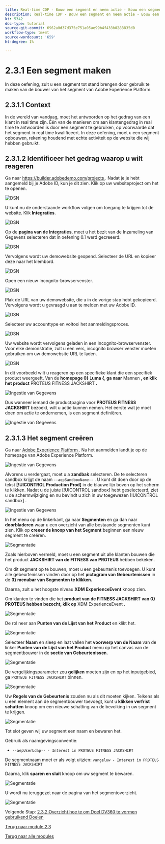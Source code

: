 ```yaml
---
title: Real-time CDP - Bouw een segment en neem actie - Bouw een segment
description: Real-time CDP - Bouw een segment en neem actie - Bouw een segment
kt: 5342
doc-type: tutorial
source-git-commit: 6962a0d37d375e751a05ae99b4f433b0283835d0
workflow-type: tm+mt
source-wordcount: '659'
ht-degree: 1%

---
```


# 2.3.1 Een segment maken

In deze oefening, zult u een segment tot stand brengen door gebruik te maken van de bouwer van het segment van Adobe Experience Platform.

## 2.3.1.1 Context

In de wereld van vandaag, moet het antwoorden op het gedrag van een klant in real time zijn. Één van de manieren om aan klantengedrag in real time te antwoorden is door een segment te gebruiken, op voorwaarde dat het segment in real time kwalificeert. In deze oefening, moet u een segment opbouwen, rekening houdend met echte activiteit op de website die wij hebben gebruikt.

## 2.3.1.2 Identificeer het gedrag waarop u wilt reageren

Ga naar [ https://builder.adobedemo.com/projects ](https://builder.adobedemo.com/projects). Nadat je je hebt aangemeld bij je Adobe ID, kun je dit zien. Klik op uw websiteproject om het te openen.

![ DSN ](./../../../modules/gettingstarted/gettingstarted/images/web8.png)

U kunt nu de onderstaande workflow volgen om toegang te krijgen tot de website. Klik **Integraties**.

![ DSN ](./../../../modules/gettingstarted/gettingstarted/images/web1.png)

Op de **pagina van de Integraties**, moet u het bezit van de Inzameling van Gegevens selecteren dat in oefening 0.1 werd gecreeerd.

![ DSN ](./../../../modules/gettingstarted/gettingstarted/images/web2.png)

Vervolgens wordt uw demowebsite geopend. Selecteer de URL en kopieer deze naar het klembord.

![ DSN ](./../../../modules/gettingstarted/gettingstarted/images/web3.png)

Open een nieuw Incognito-browservenster.

![ DSN ](./../../../modules/gettingstarted/gettingstarted/images/web4.png)

Plak de URL van uw demowebsite, die u in de vorige stap hebt gekopieerd. Vervolgens wordt u gevraagd u aan te melden met uw Adobe ID.

![ DSN ](./../../../modules/gettingstarted/gettingstarted/images/web5.png)

Selecteer uw accounttype en voltooi het aanmeldingsproces.

![ DSN ](./../../../modules/gettingstarted/gettingstarted/images/web6.png)

Uw website wordt vervolgens geladen in een Incognito-browservenster. Voor elke demonstratie, zult u een vers, incognito browser venster moeten gebruiken om uw demowebsite URL te laden.

![ DSN ](./../../../modules/gettingstarted/gettingstarted/images/web7.png)

In dit voorbeeld wilt u reageren op een specifieke klant die een specifiek product weergeeft.
Van de **homepage 0} Luma {, ga naar** Mannen **, en klik het product** PROTEUS FITNESS JACKSHIRT **.**

![ Ingestie van Gegevens ](./images/homenadia.png)

Dus wanneer iemand de productpagina voor **PROTEUS FITNESS JACKSHIRT** bezoekt, wilt u actie kunnen nemen. Het eerste wat je moet doen om actie te ondernemen, is een segment definiëren.

![ Ingestie van Gegevens ](./images/homenadiapp.png)

## 2.3.1.3 Het segment creëren

Ga naar [ Adobe Experience Platform ](https://experience.adobe.com/platform). Na het aanmelden landt je op de homepage van Adobe Experience Platform.

![ Ingestie van Gegevens ](./../../../modules/datacollection/module1.2/images/home.png)

Alvorens u verdergaat, moet u a **zandbak** selecteren. De te selecteren sandbox krijgt de naam ``--aepSandboxName--`` . U kunt dit doen door op de tekst **[!UICONTROL Production Prod]** in de blauwe lijn boven op het scherm te klikken. Nadat u de juiste [!UICONTROL sandbox] hebt geselecteerd, ziet u de schermwijziging en nu bevindt u zich in uw toegewezen [!UICONTROL sandbox] .

![ Ingestie van Gegevens ](./../../../modules/datacollection/module1.2/images/sb1.png)

In het menu op de linkerkant, ga naar **Segmenten** en ga dan naar **doorbladeren** waar u een overzicht van alle bestaande segmenten kunt zien. Klik op **creeer de knoop van het Segment** beginnen een nieuw segment te creëren.

![Segmentatie](./images/menuseg.png)

Zoals hierboven vermeld, moet u een segment uit alle klanten bouwen die het product **JACKSHIRT van de FITNESS van PROTEUS** hebben bekeken.

Om dit segment op te bouwen, moet u een gebeurtenis toevoegen. U kunt alle gebeurtenissen vinden door op het **pictogram van Gebeurtenissen** in de **3} menubar van Segmenten te klikken.**

Daarna, zult u het hoogste niveau **XDM ExperienceEvent** knoop zien.

Om klanten te vinden die het **product van de FITNESS JACKSHIRT van 0} PROTEUS hebben bezocht, klik op** XDM ExperienceEvent **.**

![Segmentatie](./images/findee.png)

De rol neer aan **Punten van de Lijst van het Product** en klikt het.

![Segmentatie](./images/see.png)

Selecteer **Naam** en sleep en laat vallen het **voorwerp van de Naam** van de linker **Punten van de Lijst van het Product** menu op het canvas van de segmentbouwer in de **sectie van Gebeurtenissen**.

![Segmentatie](./images/eewebpdtlname1.png)

De vergelijkingsparameter zou **gelijken** moeten zijn en op het inputgebied, ga `PROTEUS FITNESS JACKSHIRT` binnen.

![Segmentatie](./images/pv.png)

Uw **Regels van de Gebeurtenis** zouden nu als dit moeten kijken. Telkens als u een element aan de segmentbouwer toevoegt, kunt u **klikken verfrist schatten** knoop om een nieuwe schatting van de bevolking in uw segment te krijgen.

![Segmentatie](./images/ldap4.png)

Tot slot geven wij uw segment een naam en bewaren het.

Gebruik als naamgevingsconventie:

- `--aepUserLdap-- - Interest in PROTEUS FITNESS JACKSHIRT`

De segmentnaam moet er als volgt uitzien:
`vangeluw - Interest in PROTEUS FITNESS JACKSHIRT`

Daarna, klik **sparen en sluit** knoop om uw segment te bewaren.

![Segmentatie](./images/segmentname.png)

U wordt nu teruggezet naar de pagina van het segmentoverzicht.

![Segmentatie](./images/savedsegment.png)

Volgende Stap: [ 2.3.2 Overzicht hoe te om Doel DV360 te vormen gebruikend Doelen ](./ex2.md)

[Terug naar module 2.3](./real-time-cdp-build-a-segment-take-action.md)

[Terug naar alle modules](../../../overview.md)
